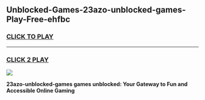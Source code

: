 
## Unblocked-Games-23azo-unblocked-games-Play-Free-ehfbc
<h3>
<a href="https://premium76.site?title=23azo-unblocked-games&ref=15A">CLICK TO PLAY</a></h3>
<hr>

<h3>
<a href="https://premium76.site?title=23azo-unblocked-games&ref=15A">CLICK 2 PLAY</a>
  
</h3>

<a href="https://premium76.site?title=23azo-unblocked-games&ref=15A"><img src="https://clearcache.store/games.png"></a>


**23azo-unblocked-games games unblocked: Your Gateway to Fun and Accessible Online Gaming**
